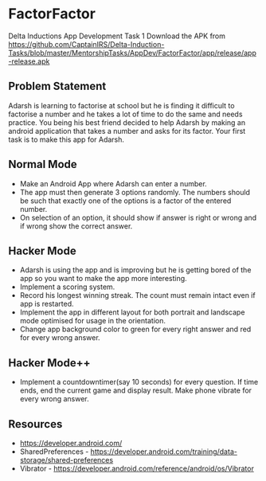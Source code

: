 # FactorFactor
Delta Inductions App Development Task 1
Download the APK from https://github.com/CaptainIRS/Delta-Induction-Tasks/blob/master/MentorshipTasks/AppDev/FactorFactor/app/release/app-release.apk

## Problem Statement
Adarsh is learning to factorise at school but he is finding it difficult to factorise a number and he takes a lot of time to do the same and needs practice. You being his best friend decided to help Adarsh by making an android application that takes a number and asks for its factor. Your first task is to make this app for Adarsh.

## Normal Mode
* Make an Android App where Adarsh can enter a number.
* The app must then generate 3 options randomly. The numbers should be such that exactly one of the options is a factor of the entered number.
* On selection of an option, it should show if answer is right or wrong and if wrong show the correct answer.
## Hacker Mode
* Adarsh is using the app and is improving but he is getting bored of the app so you want to make the app more interesting.
* Implement a scoring system.
* Record his longest winning streak. The count must remain intact even if app is restarted.
* Implement the app in different layout for both portrait and landscape mode optimised for usage in the orientation.
* Change app background color to green for every right answer and red for every wrong answer.
## Hacker Mode++
* Implement a countdowntimer(say 10 seconds) for every question. If time ends, end the current game and display result.
Make phone vibrate for every wrong answer.
## Resources
* https://developer.android.com/
* SharedPreferences - https://developer.android.com/training/data-storage/shared-preferences
* Vibrator - https://developer.android.com/reference/android/os/Vibrator
